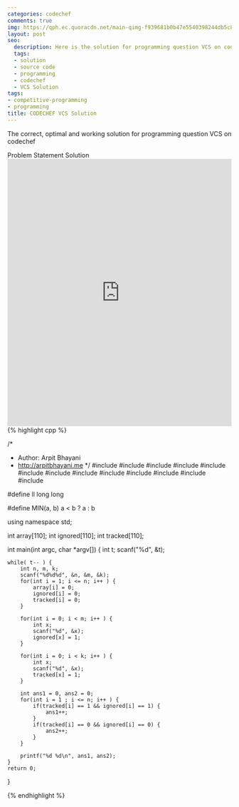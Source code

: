 ```yaml
---
categories: codechef
comments: true
img: https://qph.ec.quoracdn.net/main-qimg-f939681b0b47e5540398244db5c8966f?convert_to_webp=true
layout: post
seo:
  description: Here is the solution for programming question VCS on codechef
  tags:
  - solution
  - source code
  - programming
  - codechef
  - VCS Solution
tags:
- competitive-programming
- programming
title: CODECHEF VCS Solution
---
```

The correct, optimal and working solution for programming question VCS on codechef

<div class="ui secondary pointing large menu">
  <a class="grey item" data-tab="problem-statement">
    Problem Statement
  </a>
  <a class="active item grey" data-tab="solution">
    Solution
  </a>
</div>
<div class="ui bottom attached tab" data-tab="problem-statement">
    <iframe src="https://www.codechef.com/problems/VCS" width="100%" height="600px" style="overflow: scroll; border: none;"></iframe>
</div>
<div class="ui bottom attached active tab" data-tab="solution">
{% highlight cpp %}

/*
 *  Author: Arpit Bhayani
 *  http://arpitbhayani.me
 */
#include <cmath>
#include <cstdio>
#include <cstdlib>
#include <climits>
#include <deque>
#include <iostream>
#include <list>
#include <limits>
#include <map>
#include <queue>
#include <set>
#include <stack>
#include <vector>

#define ll long long

#define MIN(a, b) a < b ? a : b

using namespace std;

int array[110];
int ignored[110];
int tracked[110];

int main(int argc, char *argv[]) {
    int t;
    scanf("%d", &t);

    while( t-- ) {
        int n, m, k;
        scanf("%d%d%d", &n, &m, &k);
        for(int i = 1; i <= n; i++ ) {
            array[i] = 0;
            ignored[i] = 0;
            tracked[i] = 0;
        }

        for(int i = 0; i < m; i++ ) {
            int x;
            scanf("%d", &x);
            ignored[x] = 1;
        }

        for(int i = 0; i < k; i++ ) {
            int x;
            scanf("%d", &x);
            tracked[x] = 1;
        }

        int ans1 = 0, ans2 = 0;
        for(int i = 1 ; i <= n; i++ ) {
            if(tracked[i] == 1 && ignored[i] == 1) {
                ans1++;
            }
            if(tracked[i] == 0 && ignored[i] == 0) {
                ans2++;
            }
        }

        printf("%d %d\n", ans1, ans2);
    }
    return 0;
}


{% endhighlight %}
</div>
